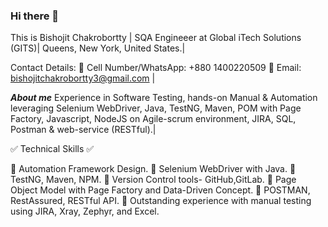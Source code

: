 ### Hi there 👋
This is Bishojit Chakrobortty |
SQA Engineeer at Global iTech Solutions (GITS)| Queens, New York, United States.|

Contact Details:
                  📲 Cell Number/WhatsApp:   +880 1400220509 
                  📨 Email:  bishojitchakrobortty3@gmail.com |
                  
                  
                  
***About me***
Experience in Software Testing, hands-on Manual & Automation leveraging Selenium WebDriver, Java, TestNG, Maven, POM with Page Factory, Javascript, NodeJS on Agile-scrum environment, JIRA, SQL, Postman & web-service (RESTful).|

✅ Technical Skills ✅

🔹 Automation Framework Design.
🔹 Selenium WebDriver with Java.
🔹 TestNG, Maven, NPM.
🔹 Version Control tools- GitHub,GitLab.
🔹 Page Object Model with Page Factory and Data-Driven Concept.
🔹 POSTMAN, RestAssured, RESTful API.
🔹 Outstanding experience with manual testing using JIRA, Xray, Zephyr, and Excel.

   
